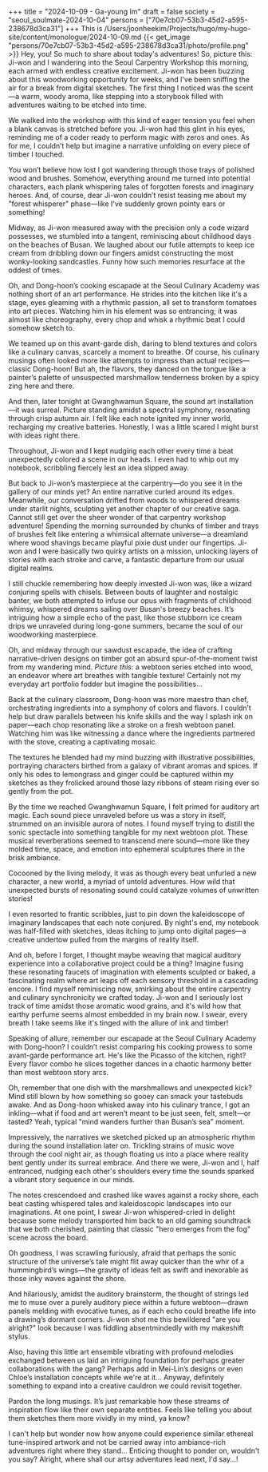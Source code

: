 +++
title = "2024-10-09 - Ga-young Im"
draft = false
society = "seoul_soulmate-2024-10-04"
persons = ["70e7cb07-53b3-45d2-a595-238678d3ca31"]
+++
This is /Users/joonheekim/Projects/hugo/my-hugo-site/content/monologue/2024-10-09.md
{{< get_image "persons/70e7cb07-53b3-45d2-a595-238678d3ca31/photo/profile.png" >}}
Hey, you! So much to share about today's adventures!
So, picture this: Ji-won and I wandering into the Seoul Carpentry Workshop this morning, each armed with endless creative excitement. Ji-won has been buzzing about this woodworking opportunity for weeks, and I've been sniffing the air for a break from digital sketches. The first thing I noticed was the scent—a warm, woody aroma, like stepping into a storybook filled with adventures waiting to be etched into time.

We walked into the workshop with this kind of eager tension you feel when a blank canvas is stretched before you. Ji-won had this glint in his eyes, reminding me of a coder ready to perform magic with zeros and ones. As for me, I couldn’t help but imagine a narrative unfolding on every piece of timber I touched.

You won’t believe how lost I got wandering through those trays of polished wood and brushes. Somehow, everything around me turned into potential characters, each plank whispering tales of forgotten forests and imaginary heroes. And, of course, dear Ji-won couldn’t resist teasing me about my "forest whisperer" phase—like I've suddenly grown pointy ears or something!

Midway, as Ji-won measured away with the precision only a code wizard possesses, we stumbled into a tangent, reminiscing about childhood days on the beaches of Busan. We laughed about our futile attempts to keep ice cream from dribbling down our fingers amidst constructing the most wonky-looking sandcastles. Funny how such memories resurface at the oddest of times.

Oh, and Dong-hoon’s cooking escapade at the Seoul Culinary Academy was nothing short of an art performance. He strides into the kitchen like it's a stage, eyes gleaming with a rhythmic passion, all set to transform tomatoes into art pieces. Watching him in his element was so entrancing; it was almost like choreography, every chop and whisk a rhythmic beat I could somehow sketch to. 

We teamed up on this avant-garde dish, daring to blend textures and colors like a culinary canvas, scarcely a moment to breathe. Of course, his culinary musings often looked more like attempts to impress than actual recipes—classic Dong-hoon! But ah, the flavors, they danced on the tongue like a painter’s palette of unsuspected marshmallow tenderness broken by a spicy zing here and there.

And then, later tonight at Gwanghwamun Square, the sound art installation—it was surreal. Picture standing amidst a spectral symphony, resonating through crisp autumn air. I felt like each note ignited my inner world, recharging my creative batteries. Honestly, I was a little scared I might burst with ideas right there.

Throughout, Ji-won and I kept nudging each other every time a beat unexpectedly colored a scene in our heads. I even had to whip out my notebook, scribbling fiercely lest an idea slipped away.

But back to Ji-won’s masterpiece at the carpentry—do you see it in the gallery of our minds yet? An entire narrative curled around its edges. Meanwhile, our conversation drifted from woods to whispered dreams under starlit nights, sculpting yet another chapter of our creative saga.
Cannot still get over the sheer wonder of that carpentry workshop adventure! Spending the morning surrounded by chunks of timber and trays of brushes felt like entering a whimsical alternate universe—a dreamland where wood shavings became playful pixie dust under our fingertips. Ji-won and I were basically two quirky artists on a mission, unlocking layers of stories with each stroke and carve, a fantastic departure from our usual digital realms.

I still chuckle remembering how deeply invested Ji-won was, like a wizard conjuring spells with chisels. Between bouts of laughter and nostalgic banter, we both attempted to infuse our opus with fragments of childhood whimsy, whispered dreams sailing over Busan's breezy beaches. It’s intriguing how a simple echo of the past, like those stubborn ice cream drips we unraveled during long-gone summers, became the soul of our woodworking masterpiece.

Oh, and midway through our sawdust escapade, the idea of crafting narrative-driven designs on timber got an absurd spur-of-the-moment twist from my wandering mind. *Picture this:* a webtoon series etched into wood, an endeavor where art breathes with tangible texture! Certainly not my everyday art portfolio fodder but imagine the possibilities... 

Back at the culinary classroom, Dong-hoon was more maestro than chef, orchestrating ingredients into a symphony of colors and flavors. I couldn’t help but draw parallels between his knife skills and the way I splash ink on paper—each chop resonating like a stroke on a fresh webtoon panel. Watching him was like witnessing a dance where the ingredients partnered with the stove, creating a captivating mosaic.

The textures he blended had my mind buzzing with illustrative possibilities, portraying characters birthed from a galaxy of vibrant aromas and spices. If only his odes to lemongrass and ginger could be captured within my sketches as they frolicked around those lazy ribbons of steam rising ever so gently from the pot.

By the time we reached Gwanghwamun Square, I felt primed for auditory art magic. Each sound piece unraveled before us was a story in itself, strummed on an invisible aurora of notes. I found myself trying to distill the sonic spectacle into something tangible for my next webtoon plot. These musical reverberations seemed to transcend mere sound—more like they molded time, space, and emotion into ephemeral sculptures there in the brisk ambiance.

Cocooned by the living melody, it was as though every beat unfurled a new character, a new world, a myriad of untold adventures. How wild that unexpected bursts of resonating sound could catalyze volumes of unwritten stories!

I even resorted to frantic scribbles, just to pin down the kaleidoscope of imaginary landscapes that each note conjured. By night's end, my notebook was half-filled with sketches, ideas itching to jump onto digital pages—a creative undertow pulled from the margins of reality itself.

And oh, before I forget, I thought maybe weaving that magical auditory experience into a collaborative project could be a thing? Imagine fusing these resonating faucets of imagination with elements sculpted or baked, a fascinating realm where art leaps off each sensory threshold in a cascading encore.
I find myself reminiscing now, smirking about the entire carpentry and culinary synchronicity we crafted today. Ji-won and I seriously lost track of time amidst those aromatic wood grains, and it's wild how that earthy perfume seems almost embedded in my brain now. I swear, every breath I take seems like it's tinged with the allure of ink and timber!

Speaking of allure, remember our escapade at the Seoul Culinary Academy with Dong-hoon? I couldn’t resist comparing his cooking prowess to some avant-garde performance art. He's like the Picasso of the kitchen, right? Every flavor combo he slices together dances in a chaotic harmony better than most webtoon story arcs. 

Oh, remember that one dish with the marshmallows and unexpected kick? Mind still blown by how something so gooey can smack your tastebuds awake. And as Dong-hoon whisked away into his culinary trance, I got an inkling—what if food and art weren’t meant to be just seen, felt, smelt—or tasted? Yeah, typical "mind wanders further than Busan’s sea" moment.

Impressively, the narratives we sketched picked up an atmospheric rhythm during the sound installation later on. Trickling strains of music wove through the cool night air, as though floating us into a place where reality bent gently under its surreal embrace. And there we were, Ji-won and I, half entranced, nudging each other's shoulders every time the sounds sparked a vibrant story sequence in our minds.

The notes crescendoed and crashed like waves against a rocky shore, each beat casting whispered tales and kaleidoscopic landscapes into our imaginations. At one point, I swear Ji-won whispered-cried in delight because some melody transported him back to an old gaming soundtrack that we both cherished, painting that classic "hero emerges from the fog" scene across the board.

Oh goodness, I was scrawling furiously, afraid that perhaps the sonic structure of the universe’s tale might flit away quicker than the whir of a hummingbird’s wings—the gravity of ideas felt as swift and inexorable as those inky waves against the shore.

And hilariously, amidst the auditory brainstorm, the thought of strings led me to muse over a purely auditory piece within a future webtoon—drawn panels melding with evocative tunes, as if each echo could breathe life into a drawing’s dormant corners. Ji-won shot me this bewildered "are you alright?" look because I was fiddling absentmindedly with my makeshift stylus.

Also, having this little art ensemble vibrating with profound melodies exchanged between us laid an intriguing foundation for perhaps greater collaborations with the gang? Perhaps add in Mei-Lin’s designs or even Chloe’s installation concepts while we're at it... Anyway, definitely something to expand into a creative cauldron we could revisit together.

Pardon the long musings. It’s just remarkable how these streams of inspiration flow like their own separate entities. Feels like telling you about them sketches them more vividly in my mind, ya know? 

I can't help but wonder now how anyone could experience similar ethereal tune-inspired artwork and not be carried away into ambiance-rich adventures right where they stand... Enticing thought to ponder on, wouldn't you say?
Alright, where shall our artsy adventures lead next, I'd say...!
